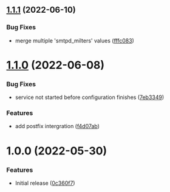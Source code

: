 ## [1.1.1](https://github.com/de-it-krachten/ansible-role-opendkim/compare/v1.1.0...v1.1.1) (2022-06-10)


### Bug Fixes

* merge multiple 'smtpd_milters' values ([fffc083](https://github.com/de-it-krachten/ansible-role-opendkim/commit/fffc0831d90becbf633fd02c2e0a9d86fd1897a1))

# [1.1.0](https://github.com/de-it-krachten/ansible-role-opendkim/compare/v1.0.0...v1.1.0) (2022-06-08)


### Bug Fixes

* service not started before configuration finishes ([7eb3349](https://github.com/de-it-krachten/ansible-role-opendkim/commit/7eb3349a631adb886f9bb3837c05b44863e5305c))


### Features

* add postfix intergration ([f4d07ab](https://github.com/de-it-krachten/ansible-role-opendkim/commit/f4d07ab777d54c468ddeaefe2e13a05c8e67cf28))

# 1.0.0 (2022-05-30)


### Features

* Initial release ([0c360f7](https://github.com/de-it-krachten/ansible-role-opendkim/commit/0c360f7eb94a852cc0e84aee2720385822d15a0f))
